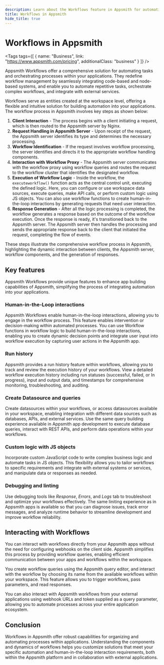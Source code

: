 ```yaml
---
description: Learn about the Workflows feature in Appsmith for automating tasks and orchestrating processes within your applications.
title: Workflows in Appsmith
hide_title: true
---
```

<!-- vale off -->

<div className="tag-wrapper">
 <h1>Workflows in Appsmith</h1>

<Tags
tags={[
{ name: "Business", link: "https://www.appsmith.com/pricing", additionalClass: "business" }
]}
/>

</div>

<!-- vale on -->

Appsmith Workflows offer a comprehensive solution for automating tasks and orchestrating processes within your applications. They redefine workflow management by seamlessly integrating code-based and node-based systems, and enable you to automate repetitive tasks, orchestrate complex workflows, and integrate with external services. 

Workflows serve as entities created at the workspace level, offering a flexible and intuitive solution for building automation into your applications. The workflow process in Appsmith involves key steps as shown below:

<ZoomImage
  src="/img/appsmith-workflow-concept.svg" 
  alt="Workflows in Appsmith"
  caption="Workflows in Appsmith"
/> 

1. **Client Interaction** - The process begins with a client initiating a request, which is then routed to the Appsmith server by Nginx.
2. **Request Handling in Appsmith Server** - Upon receipt of the request, the Appsmith server identifies its type and determines the necessary processing.
3. **Workflow Identification** - If the request involves workflow processing, the server identifies and directs it to the appropriate workflow handling components.
4. **Interaction with Workflow Proxy** - The Appsmith server communicates with the workflow proxy using workflow queries and routes the request to the workflow cluster that identifies the designated workflow. 
5. **Execution of Workflow Logic** - Inside the workflow, the `executeworkflow()` function acts as the central control unit, executing the defined logic. Here, you can configure or use workspace data sources, execute queries, make API calls, or perform custom logic using JS objects. You can also use workflow functions to create human-in-the-loop interactions by generating requests that need user interaction.
6. **Response Generation** - After all the logic processing is completed, the workflow generates a response based on the outcome of the workflow execution. Once the response is ready, it's transitioned back to the Appsmith server. The Appsmith server then handles the processing and sends the appropriate response back to the client that initiated the request, completing the flow of events.

These steps illustrate the comprehensive workflow process in Appsmith, highlighting the dynamic interaction between clients, the Appsmith server, workflow components, and the generation of responses.

## Key features

Appsmith Workflows provide unique features to enhance app building capabilities of Appsmith, simplifying the process of integrating automation into your applications.

### Human-in-the-Loop interactions

Appsmith Workflows enable human-in-the-loop interactions, allowing you to engage in the workflow process. This feature enables intervention or decision-making within automated processes. You can use Workflow functions in workflow logic to build human-in-the-loop interactions, enabling you to create dynamic decision points and integrate user input into workflow execution by capturing user actions in the Appsmith app.

### Run history

Appsmith provides a run history feature within workflows, allowing you to track and review the execution history of your workflows. View a detailed workflow execution history including run statuses (successful, failed, or In progress), input and output data, and timestamps for comprehensive monitoring, troubleshooting, and auditing.

### Create Datasource and queries

Create datasources within your workflows, or access datasources available in your workspace, enabling integration with different data sources such as databases, APIs, and external services. Use the same query building experience available in Appsmith app development to execute database queries, interact with REST APIs, and perform data operations within your workflows.

### Custom logic with JS objects

Incorporate custom JavaScript code to write complex business logic and automate tasks in JS objects. This flexibility allows you to tailor workflows to specific requirements and integrate with external systems or services, and manipulate data or responses as needed. 

### Debugging and linting

Use debugging tools like _Response_, _Errors_, and _Logs_ tab to troubleshoot and optimize your workflows effectively. The same liniting experience as in Appsmith apps is available so that you can diagnose issues, track error messages, and analyze runtime behavior to streamline development and improve workflow reliability.

## Interacting with Workflows

You can interact with workflows directly from your Appsmith apps without the need for configuring webhooks on the client side. Appsmith simplifies this process by providing workflow queries, enabling efficient communication between your apps and workflows within the workspace.

You create workflow queries using the Appsmith query editor, and interact with the workflow by choosing its name from the available workflows within your workspace. This feature allows you to trigger workflows, pass parameters, and read responses.

You can also interact with Appsmith workflows from your external applications using webhook URLs and token supplied as a query parameter, allowing you to automate processes across your entire application ecosystem.

## Conclusion

Workflows in Appsmith offer robust capabilities for organizing and automating processes within applications. Understanding the components and dynamics of workflows helps you customize solutions that meet your specific automation and human-in-the-loop interaction requirements, both within the Appsmith platform and in collaboration with external applications.

